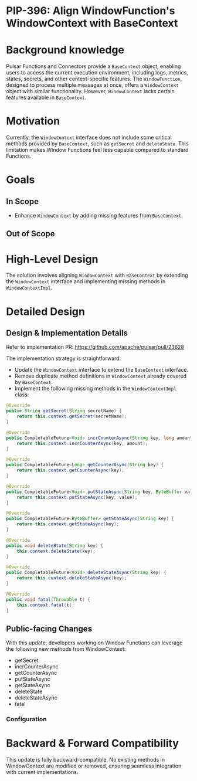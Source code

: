 # PIP-396: Align WindowFunction's WindowContext with BaseContext

# Background knowledge

Pulsar Functions and Connectors provide a `BaseContext` object, enabling users to access the current execution environment, including logs, metrics, states, secrets, and other context-specific features.
The `WindowFunction`, designed to process multiple messages at once, offers a `WindowContext` object with similar functionality. However, `WindowContext` lacks certain features available in `BaseContext`.

# Motivation

Currently, the `WindowContext` interface does not include some critical methods provided by `BaseContext`, such as `getSecret` and `deleteState`. This limitation makes Window Functions feel less capable compared to standard Functions.

# Goals

## In Scope

- Enhance `WindowContext` by adding missing features from `BaseContext`.

## Out of Scope

# High-Level Design

The solution involves aligning `WindowContext` with `BaseContext` by extending the `WindowContext` interface and implementing missing methods in `WindowContextImpl`.

# Detailed Design

## Design & Implementation Details

Refer to implementation PR: https://github.com/apache/pulsar/pull/23628

The implementation strategy is straightforward:

- Update the `WindowContext` interface to extend the `BaseContext` interface.
- Remove duplicate method definitions in `WindowContext` already covered by `BaseContext`.
- Implement the following missing methods in the `WindowContextImpl` class:

```java
@Override
public String getSecret(String secretName) {
    return this.context.getSecret(secretName);
}

@Override
public CompletableFuture<Void> incrCounterAsync(String key, long amount) {
    return this.context.incrCounterAsync(key, amount);
}

@Override
public CompletableFuture<Long> getCounterAsync(String key) {
    return this.context.getCounterAsync(key);
}

@Override
public CompletableFuture<Void> putStateAsync(String key, ByteBuffer value) {
    return this.context.putStateAsync(key, value);
}

@Override
public CompletableFuture<ByteBuffer> getStateAsync(String key) {
    return this.context.getStateAsync(key);
}

@Override
public void deleteState(String key) {
    this.context.deleteState(key);
}

@Override
public CompletableFuture<Void> deleteStateAsync(String key) {
    return this.context.deleteStateAsync(key);
}

@Override
public void fatal(Throwable t) {
    this.context.fatal(t);
}
```

## Public-facing Changes

With this update, developers working on Window Functions can leverage the following new methods from WindowContext:

- getSecret
- incrCounterAsync
- getCounterAsync
- putStateAsync
- getStateAsync
- deleteState
- deleteStateAsync
- fatal

### Configuration

# Backward & Forward Compatibility

This update is fully backward-compatible. No existing methods in WindowContext are modified or removed, ensuring seamless integration with current implementations.

